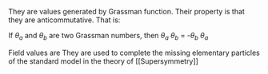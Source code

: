 They are values generated by Grassman function.
Their property is that they are anticommutative. That is:

If $\theta_a$ and $\theta_b$ are two Grassman numbers,
then $\theta_a$ $\theta_b$ = -$\theta_b$ $\theta_a$

Field values are 
They are used to complete the missing elementary particles of the standard model in the theory of [[Supersymmetry]]